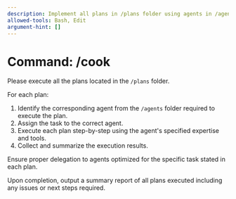 ```yaml
---
description: Implement all plans in /plans folder using agents in /agents folder
allowed-tools: Bash, Edit
argument-hint: []
---
```


# Command: /cook

Please execute all the plans located in the `/plans` folder.

For each plan:
1. Identify the corresponding agent from the `/agents` folder required to execute the plan.
2. Assign the task to the correct agent.
3. Execute each plan step-by-step using the agent's specified expertise and tools.
4. Collect and summarize the execution results.

Ensure proper delegation to agents optimized for the specific task stated in each plan.

Upon completion, output a summary report of all plans executed including any issues or next steps required.
